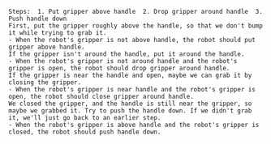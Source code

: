 
    Steps:  1. Put gripper above handle  2. Drop gripper around handle  3. Push handle down
    First, put the gripper roughly above the handle, so that we don't bump it while trying to grab it.
    - When the robot's gripper is not above handle, the robot should put gripper above handle.
    If the gripper isn't around the handle, put it around the handle.
    - When the robot's gripper is not around handle and the robot's gripper is open, the robot should drop gripper around handle.
    If the gripper is near the handle and open, maybe we can grab it by closing the gripper.
    - When the robot's gripper is near handle and the robot's gripper is open, the robot should close gripper around handle.
    We closed the gripper, and the handle is still near the gripper, so maybe we grabbed it. Try to push the handle down. If we didn't grab it, we'll just go back to an earlier step.
    - When the robot's gripper is above handle and the robot's gripper is closed, the robot should push handle down.